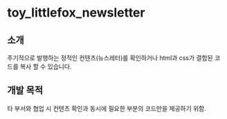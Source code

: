 # toy_littlefox_newsletter

## 소개
주기적으로 발행하는 정적인 컨텐츠(뉴스레터)를 확인하거나 
html과 css가 결합된 코드를 복사 할 수 있습니다.


## 개발 목적
타 부서와 협업 시 컨텐츠 확인과 동시에 필요한 부분의 코드만을 제공하기 위함.
